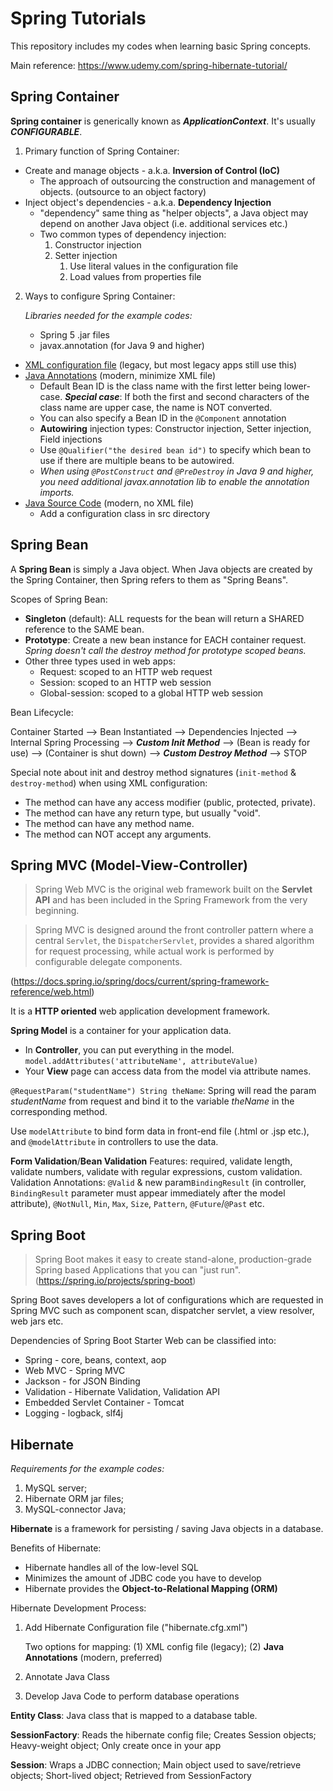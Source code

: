 # Spring Tutorials
This repository includes my codes when learning basic Spring concepts.

Main reference: https://www.udemy.com/spring-hibernate-tutorial/

## Spring Container
**Spring container** is generically known as **_ApplicationContext_**. It's usually **_CONFIGURABLE_**.

1. Primary function of Spring Container:
- Create and manage objects - a.k.a. **Inversion of Control (IoC)**
	- The approach of outsourcing the construction and management of objects. (outsource to an object factory)
- Inject object's dependencies - a.k.a. **Dependency Injection**
	- "dependency" same thing as "helper objects", a Java object may depend on another Java object (i.e. additional services etc.)
	- Two common types of dependency injection:
		1. Constructor injection
		2. Setter injection
			1. Use literal values in the configuration file
			2. Load values from properties file

2. Ways to configure Spring Container:

	*Libraries needed for the example codes:*
	- Spring 5 .jar files
	- javax.annotation (for Java 9 and higher)

- [XML configuration file](./Configuration_with_XML) (legacy, but most legacy apps still use this)
- [Java Annotations](./Configuration_with_Annotations) (modern, minimize XML file)
	- Default Bean ID is the class name with the first letter being lower-case. **_Special case_**: If both the first and second characters of the class name are upper case, the name is NOT converted.
	- You can also specify a Bean ID in the `@Component` annotation
	- **Autowiring** injection types: Constructor injection, Setter injection, Field injections
	- Use `@Qualifier("the desired bean id")` to specify which bean to use if there are multiple beans to be autowired.
	- *When using `@PostConstruct` and `@PreDestroy` in Java 9 and higher, you need additional javax.annotation lib to enable the annotation imports.*
- [Java Source Code](./Configuration_with_Java_Source_Codes) (modern, no XML file)
	- Add a configuration class in src directory


## Spring Bean

A **Spring Bean** is simply a Java object. When Java objects are created by the Spring Container, then Spring refers to them as "Spring Beans".

Scopes of Spring Bean:
- **Singleton** (default): ALL requests for the bean will return a SHARED reference to the SAME bean.
- **Prototype**: Create a new bean instance for EACH container request. *Spring doesn't call the destroy method for prototype scoped beans.*
- Other three types used in web apps:
	- Request: scoped to an HTTP web request
	- Session: scoped to an HTTP web session
	- Global-session: scoped to a global HTTP web session

Bean Lifecycle:

Container Started --> Bean Instantiated --> Dependencies Injected --> Internal Spring Processing --> **_Custom Init Method_** --> (Bean is ready for use) --> (Container is shut down) --> **_Custom Destroy Method_** --> STOP

Special note about init and destroy method signatures (`init-method` & `destroy-method`) when using XML configuration:
- The method can have any access modifier (public, protected, private).
- The method can have any return type, but usually "void".
- The method can have any method name.
- The method can NOT accept any arguments.

## Spring MVC (Model-View-Controller)

> Spring Web MVC is the original web framework built on the **Servlet API** and has been included in the Spring Framework from the very beginning.

> Spring MVC is designed around the front controller pattern where a central `Servlet`, the `DispatcherServlet`, provides a shared algorithm for request processing, while actual work is performed by configurable delegate components.

(https://docs.spring.io/spring/docs/current/spring-framework-reference/web.html)

It is a **HTTP oriented** web application development framework.

**Spring Model** is a container for your application data.
- In **Controller**, you can put everything in the model.
	`model.addAttributes('attributeName', attributeValue)`
- Your **View** page can access data from the model via attribute names.

`@RequestParam("studentName") String theName`: Spring will read the param *studentName* from request and bind it to the variable *theName* in the corresponding method.

Use `modelAttribute` to bind form data in front-end file (.html or .jsp etc.), and `@modelAttribute` in controllers to use the data.

**Form Validation**/**Bean Validation** Features: required, validate length, validate numbers, validate with regular expressions, custom validation. Validation Annotations: `@Valid` & new param`BindingResult` (in controller, `BindingResult` parameter must appear immediately after the model attribute), `@NotNull`, `Min`, `Max`, `Size`, `Pattern`, `@Future`/`@Past` etc.

## Spring Boot

> Spring Boot makes it easy to create stand-alone, production-grade Spring based Applications that you can "just run".
(https://spring.io/projects/spring-boot)

Spring Boot saves developers a lot of configurations which are requested in Spring MVC such as component scan, dispatcher servlet, a view resolver, web jars etc.

Dependencies of Spring Boot Starter Web can be classified into:
- Spring - core, beans, context, aop
- Web MVC - Spring MVC
- Jackson - for JSON Binding
- Validation - Hibernate Validation, Validation API
- Embedded Servlet Container - Tomcat
- Logging - logback, slf4j


## Hibernate

*Requirements for the example codes:*

1. MySQL server;
2. Hibernate ORM jar files;
3. MySQL-connector Java;

**Hibernate** is a framework for persisting / saving Java objects in a database.

Benefits of Hibernate:
- Hibernate handles all of the low-level SQL
- Minimizes the amount of JDBC code you have to develop
- Hibernate provides the **Object-to-Relational Mapping (ORM)**

Hibernate Development Process:
1. Add Hibernate Configuration file ("hibernate.cfg.xml")
	
	Two options for mapping: (1) XML config file (legacy); (2) **Java Annotations** (modern, preferred)

2. Annotate Java Class
3. Develop Java Code to perform database operations

**Entity Class**: Java class that is mapped to a database table.

**SessionFactory**: Reads the hibernate config file; Creates Session objects; Heavy-weight object; Only create once in your app

**Session**: Wraps a JDBC connection; Main object used to save/retrieve objects; Short-lived object; Retrieved from SessionFactory